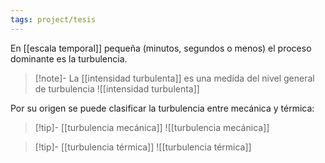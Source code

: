 ```yaml
---
tags: project/tesis
---
```

En [[escala temporal]] pequeña (minutos, segundos o menos) el proceso dominante es la turbulencia.
> [!note]- La [[intensidad turbulenta]] es una medida del nivel general de turbulencia
> ![[intensidad turbulenta]]

Por su origen se puede clasificar la turbulencia entre mecánica y térmica:
>[!tip]- [[turbulencia mecánica]]
>![[turbulencia mecánica]]

>[!tip]- [[turbulencia térmica]]
>![[turbulencia térmica]]





